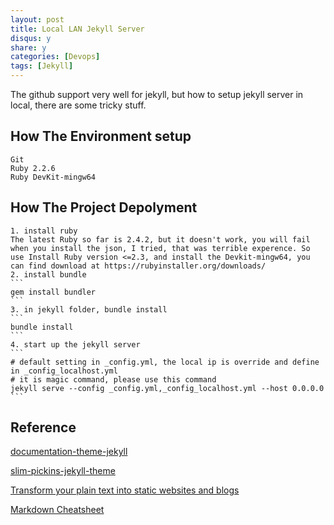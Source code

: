 ```yaml
---
layout: post
title: Local LAN Jekyll Server
disqus: y
share: y
categories: [Devops]
tags: [Jekyll]
---
```


The github support very well for jekyll, but how to setup jekyll server in local, there are some tricky stuff.

How The Environment setup
-----------------
```
Git
Ruby 2.2.6
Ruby DevKit-mingw64
```

How The Project Depolyment 
-----------------

	1. install ruby
	The latest Ruby so far is 2.4.2, but it doesn't work, you will fail when you install the json, I tried, that was terrible experence. So use Install Ruby version <=2.3, and install the Devkit-mingw64, you can find download at https://rubyinstaller.org/downloads/
	2. install bundle
	```
	gem install bundler
	```
	3. in jekyll folder, bundle install
	```
	bundle install
	```
	4. start up the jekyll server
	```
	# default setting in _config.yml, the local ip is override and define in _config_localhost.yml
	# it is magic command, please use this command
	jekyll serve --config _config.yml,_config_localhost.yml --host 0.0.0.0
	```

Reference
-----------------
[documentation-theme-jekyll](https://github.com/tomjoht/documentation-theme-jekyll)

[slim-pickins-jekyll-theme](https://github.com/chrisanthropic/slim-pickins-jekyll-theme)

[Transform your plain text into static websites and blogs](https://jekyllrb.com/)

[Markdown Cheatsheet](https://github.com/adam-p/markdown-here/wiki/Markdown-Cheatsheet)

